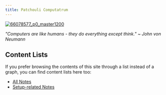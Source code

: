 ```yaml
---
title: Patchouli Computatrum
---
```


[![66078577_p0_master1200](https://user-images.githubusercontent.com/100863878/169485293-1596dad7-4ff0-4d32-b676-b77226307e90.jpg)](https://www.pixiv.net/en/artworks/66078577)


*"Computers are like humans - they do everything except think." ~ John von Neumann*

## Content Lists
If you prefer browsing the contents of this site through a list instead of a graph, you can find content lists here too:

- [All Notes](content/notes)
- [Setup-related Notes](/tags/setup)
